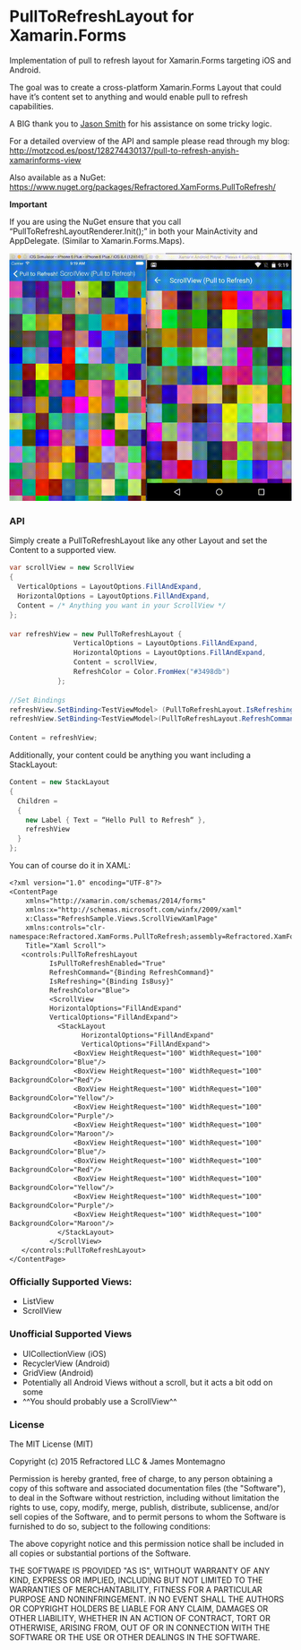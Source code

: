 PullToRefreshLayout for Xamarin.Forms
===================================

Implementation of pull to refresh layout for Xamarin.Forms targeting iOS and Android.

The goal was to create a cross-platform Xamarin.Forms Layout that could have it’s content set to anything and would enable pull to refresh capabilities. 

A BIG thank you to [Jason Smith](https://twitter.com/jassmith87) for his assistance on some tricky logic.

For a detailed overview of the API and sample please read through my blog:
http://motzcod.es/post/128274430137/pull-to-refresh-anyish-xamarinforms-view

Also available as a NuGet: https://www.nuget.org/packages/Refractored.XamForms.PullToRefresh/

**Important**

If you are using the NuGet ensure that you call “PullToRefreshLayoutRenderer.Init();” in both your MainActivity and AppDelegate. (Similar to Xamarin.Forms.Maps).



![](demo.gif)

### API
Simply create a PullToRefreshLayout like any other Layout and set the Content to a supported view.


```csharp
var scrollView = new ScrollView
{
  VerticalOptions = LayoutOptions.FillAndExpand,
  HorizontalOptions = LayoutOptions.FillAndExpand,
  Content = /* Anything you want in your ScrollView */
};

var refreshView = new PullToRefreshLayout {
                VerticalOptions = LayoutOptions.FillAndExpand,
                HorizontalOptions = LayoutOptions.FillAndExpand,
                Content = scrollView,
                RefreshColor = Color.FromHex("#3498db")
            };

//Set Bindings
refreshView.SetBinding<TestViewModel> (PullToRefreshLayout.IsRefreshingProperty, vm => vm.IsBusy, BindingMode.OneWay);
refreshView.SetBinding<TestViewModel>(PullToRefreshLayout.RefreshCommandProperty, vm => vm.RefreshCommand);

Content = refreshView;
```

Additionally, your content could be anything you want including a StackLayout:

```csharp
Content = new StackLayout
{
  Children = 
  {
    new Label { Text = “Hello Pull to Refresh“ },
    refreshView
  }
};
```

You can of course do it in XAML:
```
<?xml version="1.0" encoding="UTF-8"?>
<ContentPage 
    xmlns="http://xamarin.com/schemas/2014/forms" 
    xmlns:x="http://schemas.microsoft.com/winfx/2009/xaml" 
    x:Class="RefreshSample.Views.ScrollViewXamlPage"
    xmlns:controls="clr-namespace:Refractored.XamForms.PullToRefresh;assembly=Refractored.XamForms.PullToRefresh"
    Title="Xaml Scroll">
   <controls:PullToRefreshLayout
          IsPullToRefreshEnabled="True"
          RefreshCommand="{Binding RefreshCommand}"
          IsRefreshing="{Binding IsBusy}"
          RefreshColor="Blue"> 
          <ScrollView
          HorizontalOptions="FillAndExpand"
          VerticalOptions="FillAndExpand">
            <StackLayout
                  HorizontalOptions="FillAndExpand"
                  VerticalOptions="FillAndExpand">
                <BoxView HeightRequest="100" WidthRequest="100" BackgroundColor="Blue"/>
                <BoxView HeightRequest="100" WidthRequest="100" BackgroundColor="Red"/>
                <BoxView HeightRequest="100" WidthRequest="100" BackgroundColor="Yellow"/>
                <BoxView HeightRequest="100" WidthRequest="100" BackgroundColor="Purple"/>
                <BoxView HeightRequest="100" WidthRequest="100" BackgroundColor="Maroon"/>
                <BoxView HeightRequest="100" WidthRequest="100" BackgroundColor="Blue"/>
                <BoxView HeightRequest="100" WidthRequest="100" BackgroundColor="Red"/>
                <BoxView HeightRequest="100" WidthRequest="100" BackgroundColor="Yellow"/>
                <BoxView HeightRequest="100" WidthRequest="100" BackgroundColor="Purple"/>
                <BoxView HeightRequest="100" WidthRequest="100" BackgroundColor="Maroon"/>
            </StackLayout>
          </ScrollView>
   </controls:PullToRefreshLayout>
</ContentPage>

```

### Officially Supported Views:
* ListView
* ScrollView

### Unofficial Supported Views
* UICollectionView (iOS)
* RecyclerView (Android)
* GridView (Android)
* Potentially all Android Views without a scroll, but it acts a bit odd on some
* ^^You should probably use a ScrollView^^

### License
The MIT License (MIT)

Copyright (c) 2015 Refractored LLC & James Montemagno

Permission is hereby granted, free of charge, to any person obtaining a copy of this software and associated documentation files (the "Software"), to deal in the Software without restriction, including without limitation the rights to use, copy, modify, merge, publish, distribute, sublicense, and/or sell copies of the Software, and to permit persons to whom the Software is furnished to do so, subject to the following conditions:

The above copyright notice and this permission notice shall be included in all copies or substantial portions of the Software.

THE SOFTWARE IS PROVIDED "AS IS", WITHOUT WARRANTY OF ANY KIND, EXPRESS OR IMPLIED, INCLUDING BUT NOT LIMITED TO THE WARRANTIES OF MERCHANTABILITY, FITNESS FOR A PARTICULAR PURPOSE AND NONINFRINGEMENT. IN NO EVENT SHALL THE AUTHORS OR COPYRIGHT HOLDERS BE LIABLE FOR ANY CLAIM, DAMAGES OR OTHER LIABILITY, WHETHER IN AN ACTION OF CONTRACT, TORT OR OTHERWISE, ARISING FROM, OUT OF OR IN CONNECTION WITH THE SOFTWARE OR THE USE OR OTHER DEALINGS IN THE SOFTWARE.



